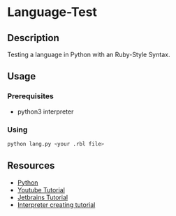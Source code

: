 # Language-Test

## Description

Testing a language in Python with an Ruby-Style Syntax.

## Usage

### Prerequisites

- python3 interpreter

### Using

```bash
python lang.py <your .rbl file>
```

## Resources

- [Python](https://www.python.org/)
- [Youtube Tutorial](https://www.youtube.com/watch?v=Eythq9848Fg)
- [Jetbrains Tutorial](https://www.jetbrains.com/help/pycharm/configuring-python-interpreter.html)
- [Interpreter creating tutorial](https://www.aosabook.org/en/500L/a-python-interpreter-written-in-python.html)